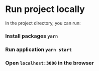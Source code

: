 # Run project locally

In the project directory, you can run:

### Install packages `yarn`

### Run application `yarn start`

### Open `localhost:3000` in the browser
